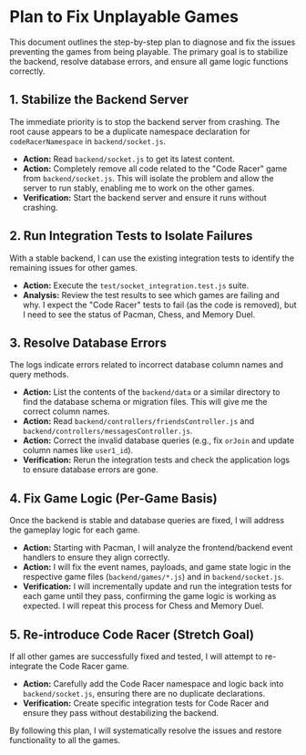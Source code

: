 # Plan to Fix Unplayable Games

This document outlines the step-by-step plan to diagnose and fix the issues preventing the games from being playable. The primary goal is to stabilize the backend, resolve database errors, and ensure all game logic functions correctly.

## 1. Stabilize the Backend Server

The immediate priority is to stop the backend server from crashing. The root cause appears to be a duplicate namespace declaration for `codeRacerNamespace` in `backend/socket.js`.

- **Action:** Read `backend/socket.js` to get its latest content.
- **Action:** Completely remove all code related to the "Code Racer" game from `backend/socket.js`. This will isolate the problem and allow the server to run stably, enabling me to work on the other games.
- **Verification:** Start the backend server and ensure it runs without crashing.

## 2. Run Integration Tests to Isolate Failures

With a stable backend, I can use the existing integration tests to identify the remaining issues for other games.

- **Action:** Execute the `test/socket_integration.test.js` suite.
- **Analysis:** Review the test results to see which games are failing and why. I expect the "Code Racer" tests to fail (as the code is removed), but I need to see the status of Pacman, Chess, and Memory Duel.

## 3. Resolve Database Errors

The logs indicate errors related to incorrect database column names and query methods.

- **Action:** List the contents of the `backend/data` or a similar directory to find the database schema or migration files. This will give me the correct column names.
- **Action:** Read `backend/controllers/friendsController.js` and `backend/controllers/messagesController.js`.
- **Action:** Correct the invalid database queries (e.g., fix `orJoin` and update column names like `user1_id`).
- **Verification:** Rerun the integration tests and check the application logs to ensure database errors are gone.

## 4. Fix Game Logic (Per-Game Basis)

Once the backend is stable and database queries are fixed, I will address the gameplay logic for each game.

- **Action:** Starting with Pacman, I will analyze the frontend/backend event handlers to ensure they align correctly.
- **Action:** I will fix the event names, payloads, and game state logic in the respective game files (`backend/games/*.js`) and in `backend/socket.js`.
- **Verification:** I will incrementally update and run the integration tests for each game until they pass, confirming the game logic is working as expected. I will repeat this process for Chess and Memory Duel.

## 5. Re-introduce Code Racer (Stretch Goal)

If all other games are successfully fixed and tested, I will attempt to re-integrate the Code Racer game.

- **Action:** Carefully add the Code Racer namespace and logic back into `backend/socket.js`, ensuring there are no duplicate declarations.
- **Verification:** Create specific integration tests for Code Racer and ensure they pass without destabilizing the backend.

By following this plan, I will systematically resolve the issues and restore functionality to all the games. 